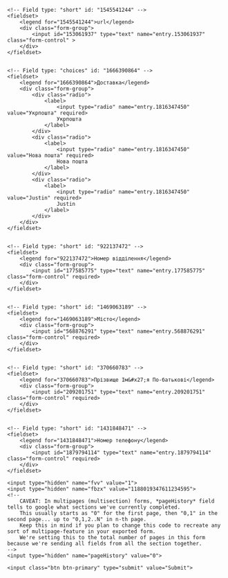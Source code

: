 

<form action="https://docs.google.com/forms/d/e/1FAIpQLSf00HGPk5iyFc0tTRzXm5vwf_tV71G5pxZPzHFHxGyOBSyDzA/formResponse"
      target="_self"
      id="bootstrapForm"
      method="POST">


    <!-- Field type: "short" id: "1545541244" -->
    <fieldset>
        <legend for="1545541244">url</legend>
        <div class="form-group">
            <input id="153061937" type="text" name="entry.153061937" class="form-control" >
        </div>
    </fieldset>


    <!-- Field type: "choices" id: "1666390864" -->
    <fieldset>
        <legend for="1666390864">Доставка</legend>
        <div class="form-group">
            <div class="radio">
                <label>
                    <input type="radio" name="entry.1816347450" value="Укрпошта" required>
                    Укрпошта
                </label>
            </div>
            <div class="radio">
                <label>
                    <input type="radio" name="entry.1816347450" value="Нова пошта" required>
                    Нова пошта
                </label>
            </div>
            <div class="radio">
                <label>
                    <input type="radio" name="entry.1816347450" value="Justin" required>
                    Justin
                </label>
            </div>
        </div>
    </fieldset>


    <!-- Field type: "short" id: "922137472" -->
    <fieldset>
        <legend for="922137472">Номер відділення</legend>
        <div class="form-group">
            <input id="177585775" type="text" name="entry.177585775" class="form-control" required>
        </div>
    </fieldset>


    <!-- Field type: "short" id: "1469063189" -->
    <fieldset>
        <legend for="1469063189">Місто</legend>
        <div class="form-group">
            <input id="568876291" type="text" name="entry.568876291" class="form-control" required>
        </div>
    </fieldset>


    <!-- Field type: "short" id: "370660783" -->
    <fieldset>
        <legend for="370660783">Прізвище Ім&#x27;я По-батькові</legend>
        <div class="form-group">
            <input id="209201751" type="text" name="entry.209201751" class="form-control" required>
        </div>
    </fieldset>


    <!-- Field type: "short" id: "1431848471" -->
    <fieldset>
        <legend for="1431848471">Номер телефону</legend>
        <div class="form-group">
            <input id="1879794114" type="text" name="entry.1879794114" class="form-control" required>
        </div>
    </fieldset>

    <input type="hidden" name="fvv" value="1">
    <input type="hidden" name="fbzx" value="1188019347611234595">
    <!--
        CAVEAT: In multipages (multisection) forms, *pageHistory* field tells to google what sections we've currently completed.
        This usually starts as "0" for the first page, then "0,1" in the second page... up to "0,1,2..N" in n-th page.
        Keep this in mind if you plan to change this code to recreate any sort of multipage-feature in your exported form.
        We're setting this to the total number of pages in this form because we're sending all fields from all the section together.
    -->
    <input type="hidden" name="pageHistory" value="0">

    <input class="btn btn-primary" type="submit" value="Submit">
</form>

<script src="https://cdnjs.cloudflare.com/ajax/libs/jquery/3.2.1/jquery.min.js" integrity="sha256-hwg4gsxgFZhOsEEamdOYGBf13FyQuiTwlAQgxVSNgt4=" crossorigin="anonymous"></script>
<script src="https://cdnjs.cloudflare.com/ajax/libs/jquery.form/4.2.2/jquery.form.min.js" integrity="sha256-2Pjr1OlpZMY6qesJM68t2v39t+lMLvxwpa8QlRjJroA=" crossorigin="anonymous"></script>
<script type="text/javascript">
    // This script requires jQuery and jquery-form plugin
// You can use these ones from Cloudflare CDN:
// 
//
$('#bootstrapForm').submit(function (event) {
    event.preventDefault()
    var extraData = {}
    $('#bootstrapForm').ajaxSubmit({
        data: extraData,
        dataType: 'jsonp',  // This won't really work. It's just to use a GET instead of a POST to allow cookies from different domain.
        error: function () {
            // Submit of form should be successful but JSONP callback will fail because Google Forms
            // does not support it, so this is handled as a failure.
            alert('Form Submitted. Thanks.')
            // You can also redirect the user to a custom thank-you page:
            window.location = 'http://www.mydomain.com/thankyoupage.html'
        }
    })
})
</script>
